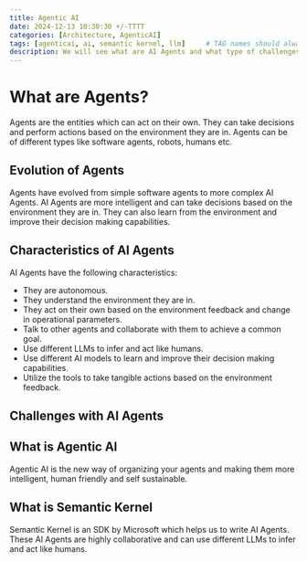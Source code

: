 ```yaml
---
title: Agentic AI
date: 2024-12-13 10:30:30 +/-TTTT
categories: [Architecture, AgenticAI]
tags: [agenticai, ai, semantic kernel, llm]     # TAG names should always be lowercase
description: We will see what are AI Agents and what type of challenges it solves.
---
```


# What are Agents?
Agents are the entities which can act on their own. They can take decisions and perform actions based on the environment they are in. Agents can be of different types like software agents, robots, humans etc.

## Evolution of Agents
Agents have evolved from simple software agents to more complex AI Agents. AI Agents are more intelligent and can take decisions based on the environment they are in. They can also learn from the environment and improve their decision making capabilities.

## Characteristics of AI Agents
AI Agents have the following characteristics:
- They are autonomous.
- They understand the environment they are in.
- They act on their own based on the environment feedback and change in operational parameters.
- Talk to other agents and collaborate with them to achieve a common goal.
- Use different LLMs to infer and act like humans.
- Use different AI models to learn and improve their decision making capabilities.
- Utilize the tools to take tangible actions based on the environment feedback.


## Challenges with AI Agents
## What is Agentic AI
Agentic AI is the new way of organizing your agents and making them more intelligent, human friendly and self sustainable.

## What is Semantic Kernel
Semantic Kernel is an SDK by Microsoft which helps us to write AI Agents. These AI Agents are highly collaborative and can use different LLMs to infer and act like humans.
